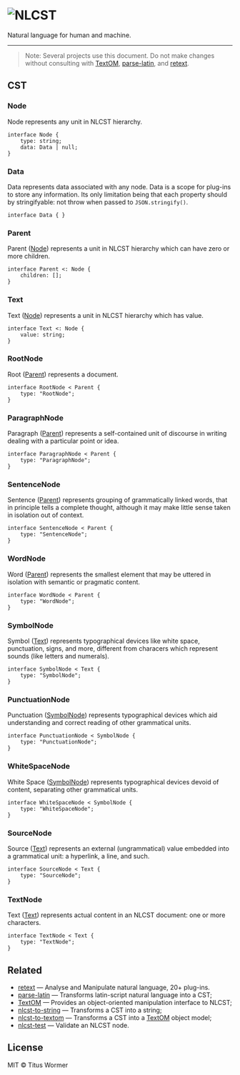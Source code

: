 # ![NLCST](http://wooorm.com/nlcst.png)

Natural language for human and machine.

---

> Note: Several projects use this document. Do not make changes without consulting with [TextOM](https://github.com/wooorm/textom),  [parse-latin](https://github.com/wooorm/parse-latin), and [retext](https://github.com/wooorm/retext).

## CST

### Node

Node represents any unit in NLCST hierarchy.

```
interface Node {
    type: string;
    data: Data | null;
}
```

### Data

Data represents data associated with any node. Data is a scope for plug-ins to store any information. Its only limitation being that each property should by stringifyable: not throw when passed to `JSON.stringify()`.

```
interface Data { }
```

### Parent

Parent ([Node](#node)) represents a unit in NLCST hierarchy which can have zero or more children.

```
interface Parent <: Node {
    children: [];
}
```

### Text

Text ([Node](#node)) represents a unit in NLCST hierarchy which has value.

```
interface Text <: Node {
    value: string;
}
```

### RootNode

Root ([Parent](#parent)) represents a document.

```
interface RootNode < Parent {
    type: "RootNode";
}
```

### ParagraphNode

Paragraph ([Parent](#parent)) represents a self-contained unit of discourse in writing dealing with a particular point or idea.

```
interface ParagraphNode < Parent {
    type: "ParagraphNode";
}
```

### SentenceNode

Sentence ([Parent](#parent)) represents grouping of grammatically linked words, that in principle tells a complete thought, although it may make little sense taken in isolation out of context.

```
interface SentenceNode < Parent {
    type: "SentenceNode";
}
```

### WordNode

Word ([Parent](#parent)) represents the smallest element that may be uttered in isolation with semantic or pragmatic content.

```
interface WordNode < Parent {
    type: "WordNode";
}
```

### SymbolNode

Symbol ([Text](#text)) represents typographical devices like white space, punctuation, signs, and more, different from characers which represent sounds (like letters and numerals).

```
interface SymbolNode < Text {
    type: "SymbolNode";
}
```

### PunctuationNode

Punctuation ([SymbolNode](#symbolnode)) represents typographical devices which aid understanding and correct reading of other grammatical units.

```
interface PunctuationNode < SymbolNode {
    type: "PunctuationNode";
}
```

### WhiteSpaceNode

White Space ([SymbolNode](#symbolnode)) represents typographical devices devoid of content, separating other grammatical units.

```
interface WhiteSpaceNode < SymbolNode {
    type: "WhiteSpaceNode";
}
```

### SourceNode

Source ([Text](#text)) represents an external (ungrammatical) value embedded into a grammatical unit: a hyperlink, a line, and such.

```
interface SourceNode < Text {
    type: "SourceNode";
}
```

### TextNode

Text ([Text](#text)) represents actual content in an NLCST document: one or more characters.

```
interface TextNode < Text {
    type: "TextNode";
}
```

## Related

- [retext](https://github.com/wooorm/retext) — Analyse and Manipulate natural language, 20+ plug-ins.
- [parse-latin](https://github.com/wooorm/parse-latin) — Transforms latin-script natural language into a CST;
- [TextOM](https://github.com/wooorm/textom) — Provides an object-oriented manipulation interface to NLCST;
- [nlcst-to-string](https://github.com/wooorm/nlcst-to-string) — Transforms a CST into a string;
- [nlcst-to-textom](https://github.com/wooorm/nlcst-to-textom) — Transforms a CST into a [TextOM](https://github.com/wooorm/textom) object model;
- [nlcst-test](https://github.com/wooorm/nlcst-test) — Validate an NLCST node.

## License

MIT © Titus Wormer
